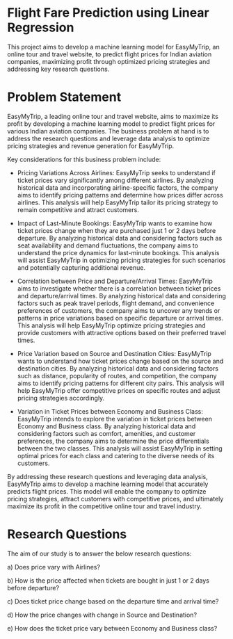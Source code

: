 # Flight Fare Prediction using Linear Regression
This project aims to develop a machine learning model for EasyMyTrip, an online tour and travel website, to predict flight prices for Indian aviation companies, maximizing profit through optimized pricing strategies and addressing key research questions.

# Problem Statement
EasyMyTrip, a leading online tour and travel website, aims to maximize its profit by developing a machine learning model to predict flight prices for various Indian aviation companies. The business problem at hand is to address the research questions and leverage data analysis to optimize pricing strategies and revenue generation for EasyMyTrip.

Key considerations for this business problem include:

* Pricing Variations Across Airlines: EasyMyTrip seeks to understand if ticket prices vary significantly among different airlines. By analyzing historical data and incorporating airline-specific factors, the company aims to identify pricing patterns and determine how prices differ across airlines. This analysis will help EasyMyTrip tailor its pricing strategy to remain competitive and attract customers.

* Impact of Last-Minute Bookings: EasyMyTrip wants to examine how ticket prices change when they are purchased just 1 or 2 days before departure. By analyzing historical data and considering factors such as seat availability and demand fluctuations, the company aims to understand the price dynamics for last-minute bookings. This analysis will assist EasyMyTrip in optimizing pricing strategies for such scenarios and potentially capturing additional revenue.

* Correlation between Price and Departure/Arrival Times: EasyMyTrip aims to investigate whether there is a correlation between ticket prices and departure/arrival times. By analyzing historical data and considering factors such as peak travel periods, flight demand, and convenience preferences of customers, the company aims to uncover any trends or patterns in price variations based on specific departure or arrival times. This analysis will help EasyMyTrip optimize pricing strategies and provide customers with attractive options based on their preferred travel times.

* Price Variation based on Source and Destination Cities: EasyMyTrip wants to understand how ticket prices change based on the source and destination cities. By analyzing historical data and considering factors such as distance, popularity of routes, and competition, the company aims to identify pricing patterns for different city pairs. This analysis will help EasyMyTrip offer competitive prices on specific routes and adjust pricing strategies accordingly.

* Variation in Ticket Prices between Economy and Business Class: EasyMyTrip intends to explore the variation in ticket prices between Economy and Business class. By analyzing historical data and considering factors such as comfort, amenities, and customer preferences, the company aims to determine the price differentials between the two classes. This analysis will assist EasyMyTrip in setting optimal prices for each class and catering to the diverse needs of its customers.

By addressing these research questions and leveraging data analysis, EasyMyTrip aims to develop a machine learning model that accurately predicts flight prices. This model will enable the company to optimize pricing strategies, attract customers with competitive prices, and ultimately maximize its profit in the competitive online tour and travel industry.


# Research Questions

The aim of our study is to answer the below research questions:

a) Does price vary with Airlines?

b) How is the price affected when tickets are bought in just 1 or 2 days before departure?

c) Does ticket price change based on the departure time and arrival time?

d) How the price changes with change in Source and Destination?

e) How does the ticket price vary between Economy and Business class?
